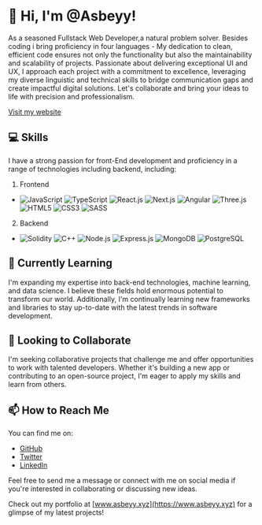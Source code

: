 # 👋 Hi, I'm @Asbeyy!

As a seasoned Fullstack Web Developer,a natural problem solver. Besides coding i bring proficiency in four languages - My dedication to clean, efficient code ensures not only the functionality but also the maintainability and scalability of projects. Passionate about delivering exceptional UI and UX, I approach each project with a commitment to excellence, leveraging my diverse linguistic and technical skills to bridge communication gaps and create impactful digital solutions. Let's collaborate and bring your ideas to life with precision and professionalism.

[Visit my website](https://www.asbeyy.xyz)

## 💻 Skills

I have a strong passion for front-End development and proficiency in a range of technologies including backend, including:

1. Frontend
- ![JavaScript](https://img.shields.io/badge/-JavaScript-yellow?logo=javascript)
![TypeScript](https://img.shields.io/badge/-TypeScript-blue?logo=typescript)
![React.js](https://img.shields.io/badge/-React.js-blue?logo=react)
![Next.js](https://img.shields.io/badge/-Next.js-black?logo=next.js)
![Angular](https://img.shields.io/badge/-Angular-red?logo=angular)
![Three.js](https://img.shields.io/badge/-Three.js-black?logo=three.js)
![HTML5](https://img.shields.io/badge/-HTML5-orange?logo=html5)
![CSS3](https://img.shields.io/badge/-CSS3-blue?logo=css3)
![SASS](https://img.shields.io/badge/-SASS-pink?logo=sass)


2. Backend
- ![Solidity](https://img.shields.io/badge/-Solidity-gray?logo=solidity)
![C++](https://img.shields.io/badge/-C++-blue?logo=c%2B%2B)
![Node.js](https://img.shields.io/badge/-Node.js-green?logo=node.js)
![Express.js](https://img.shields.io/badge/-Express.js-lightgrey?logo=express)
![MongoDB](https://img.shields.io/badge/-MongoDB-green?logo=mongodb)
![PostgreSQL](https://img.shields.io/badge/-PostgreSQL-blue?logo=postgresql)


## 🌱 Currently Learning

I'm expanding my expertise into back-end technologies, machine learning, and data science. I believe these fields hold enormous potential to transform our world. Additionally, I'm continually learning new frameworks and libraries to stay up-to-date with the latest trends in software development.

## 💞️ Looking to Collaborate

I'm seeking collaborative projects that challenge me and offer opportunities to work with talented developers. Whether it's building a new app or contributing to an open-source project, I'm eager to apply my skills and learn from others.

## 📫 How to Reach Me

You can find me on:

- [GitHub](https://github.com/Asbeyy)
- [Twitter](https://twitter.com/_sBey)
- [LinkedIn](https://www.linkedin.com/in/federico-lacchini-799099181/)

Feel free to send me a message or connect with me on social media if you're interested in collaborating or discussing new ideas.

Check out my portfolio at [www.asbeyy.xyz](https://www.asbeyy.xyz) for a glimpse of my latest projects!


<!---
Asbeyy/Asbeyy is a ✨ special ✨ repository because its `README.md` (this file) appears on your GitHub profile.
You can click the Preview link to take a look at your changes.
--->
